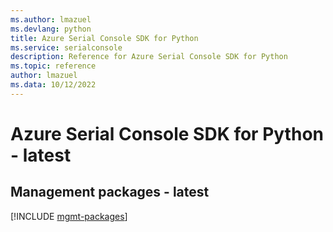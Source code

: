 ```yaml
---
ms.author: lmazuel
ms.devlang: python
title: Azure Serial Console SDK for Python
ms.service: serialconsole
description: Reference for Azure Serial Console SDK for Python
ms.topic: reference
author: lmazuel
ms.data: 10/12/2022
---
```

# Azure Serial Console SDK for Python - latest

## Management packages - latest
[!INCLUDE [mgmt-packages](serial-console-mgmt-index.md)]